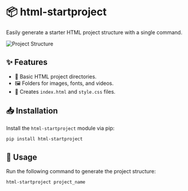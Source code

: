 # 📦 html-startproject

Easily generate a starter HTML project structure with a single command.

![Project Structure](https://i.postimg.cc/T2WCqbp2/Screenshot-2025-02-13-075855.png)

## ✨ Features

- 📂 Basic HTML project directories.
- 🖼️ Folders for images, fonts, and videos.
- 📝 Creates `index.html` and `style.css` files.

## 📥 Installation

Install the `html-startproject` module via pip:

```sh
pip install html-startproject
```

## 🚀 Usage
Run the following command to generate the project structure:

```sh
html-startproject project_name
```
